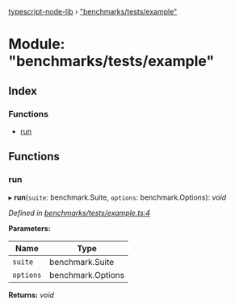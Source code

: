 [typescript-node-lib](../README.md) › ["benchmarks/tests/example"](_benchmarks_tests_example_.md)

# Module: "benchmarks/tests/example"

## Index

### Functions

* [run](_benchmarks_tests_example_.md#run)

## Functions

###  run

▸ **run**(`suite`: benchmark.Suite, `options`: benchmark.Options): *void*

*Defined in [benchmarks/tests/example.ts:4](https://github.com/OctoD/typescript-module-template/blob/77d3f42/benchmarks/tests/example.ts#L4)*

**Parameters:**

Name | Type |
------ | ------ |
`suite` | benchmark.Suite |
`options` | benchmark.Options |

**Returns:** *void*

